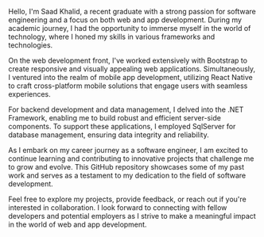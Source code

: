 Hello, I'm Saad Khalid, a recent graduate with a strong passion for software engineering and a focus on both web and app development. During my academic journey, I had the opportunity to immerse myself in the world of technology, where I honed my skills in various frameworks and technologies.

On the web development front, I've worked extensively with Bootstrap to create responsive and visually appealing web applications. Simultaneously, I ventured into the realm of mobile app development, utilizing React Native to craft cross-platform mobile solutions that engage users with seamless experiences.

For backend development and data management, I delved into the .NET Framework, enabling me to build robust and efficient server-side components. To support these applications, I employed SqlServer for database management, ensuring data integrity and reliability.

As I embark on my career journey as a software engineer, I am excited to continue learning and contributing to innovative projects that challenge me to grow and evolve. This GitHub repository showcases some of my past work and serves as a testament to my dedication to the field of software development.

Feel free to explore my projects, provide feedback, or reach out if you're interested in collaboration. I look forward to connecting with fellow developers and potential employers as I strive to make a meaningful impact in the world of web and app development.
